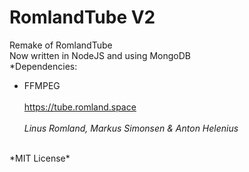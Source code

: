 # RomlandTube V2
Remake of RomlandTube<br/>
Now written in NodeJS and using MongoDB
<br/>
*Dependencies:
- FFMPEG
<br/><br/>
https://tube.romland.space
<br/><br/>
*Linus Romland, Markus Simonsen & Anton Helenius*
<br/>
*MIT License*

